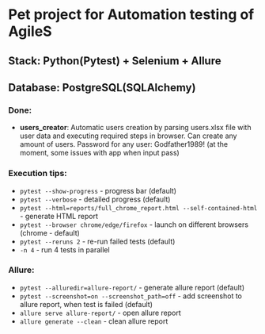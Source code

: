 # Pet project for Automation testing of AgileS
## Stack: Python(Pytest) + Selenium + Allure
## Database: PostgreSQL(SQLAlchemy)
### Done:

 - **users_creator**: Automatic users creation by parsing users.xlsx file with user data
and executing required steps in browser. Can create any amount of users. Password for any user: Godfather1989!
(at the moment, some issues with app when input pass)

### Execution tips:
 - `pytest --show-progress`  -  progress bar (default)
 - `pytest --verbose`  -  detailed progress (default)
 - `pytest --html=reports/full_chrome_report.html --self-contained-html`  -  generate HTML report
 - `pytest --browser chrome/edge/firefox`  -  launch on different browsers (chrome - default)
 - `pytest --reruns 2`  -  re-run failed tests (default)
 - `-n 4` - run 4 tests in parallel

### Allure:
 - `pytest --alluredir=allure-report/`  -  generate allure report (default)
 - `pytest --screenshot=on --screenshot_path=off`  -  add screenshot to allure report, when test is failed (default)
 - `allure serve allure-report/`  -  open allure report
 - `allure generate --clean`  -  clean allure report
